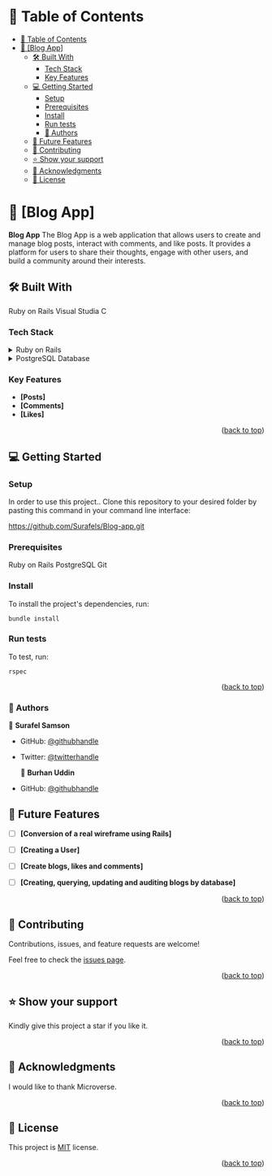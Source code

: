 <a name="readme-top"></a>

# 📗 Table of Contents

- [📗 Table of Contents](#-table-of-contents)
- [📖 \[Blog App\] ](#-blog-app-)
  - [🛠 Built With ](#-built-with-)
    - [Tech Stack ](#tech-stack-)
    - [Key Features ](#key-features-)
  - [💻 Getting Started ](#-getting-started-)
    - [Setup ](#setup-)
    - [Prerequisites ](#prerequisites-)
    - [Install ](#install-)
    - [Run tests ](#run-tests-)
    - [👥 Authors ](#-authors-)
  - [🔭 Future Features ](#-future-features-)
  - [🤝 Contributing ](#-contributing-)
  - [⭐️ Show your support ](#️-show-your-support-)
  - [🙏 Acknowledgments ](#-acknowledgments-)
  - [📝 License ](#-license-)

# 📖 [Blog App] <a name="about-project"></a>

**Blog App** The Blog App is a web application that allows users to create and manage blog posts, interact with comments, and like posts. It provides a platform for users to share their thoughts, engage with other users, and build a community around their interests.


## 🛠 Built With <a name="built-with"></a>
Ruby on Rails Visual Studia C

### Tech Stack <a name="tech-stack"></a>

<details>
  <summary>Ruby on Rails</summary>
</details>

<details>
  <summary>PostgreSQL Database</summary>
</details>



### Key Features <a name="key-features"></a>

- **[Posts]**
- **[Comments]**
- **[Likes]**

<p align="right">(<a href="#readme-top">back to top</a>)</p>

## 💻 Getting Started <a name="getting-started"></a>

### Setup <a name="setup"></a>

In order to use this project.. Clone this repository to your desired folder by pasting this command in your command line interface:

  https://github.com/Surafels/Blog-app.git

### Prerequisites <a name="prerequisites"></a>

  Ruby on Rails
  PostgreSQL
  Git

### Install <a name="install"></a>

To install the project's dependencies, run:

```
bundle install
```

### Run tests <a name="run tests"></a>

To test, run:

```
rspec
```

<p align="right">(<a href="#readme-top">back to top</a>)</p>

### 👥 Authors <a name="authors"></a>

  👤 **Surafel Samson**
- GitHub: [@githubhandle](https://github.com/Surafels)
- Twitter: [@twitterhandle](https://twitter.com/SurafelSamson2)

  
  👤 **Burhan Uddin**
- GitHub: [@githubhandle](https://github.com/bhobserver)
   


## 🔭 Future Features <a name="future-features"></a>

- [ ] **[Conversion of a real wireframe using Rails]**
- [ ] **[Creating a User]**
- [ ] **[Create blogs, likes and comments]**
- [ ] **[Creating, querying, updating and auditing blogs by database]**


<p align="right">(<a href="#readme-top">back to top</a>)</p>

## 🤝 Contributing <a name="contributing"></a>

Contributions, issues, and feature requests are welcome!

Feel free to check the [issues page](https://github.com/Surafels/Blog-app/issues).

<p align="right">(<a href="#readme-top">back to top</a>)</p>

## ⭐️ Show your support <a name="support"></a>

Kindly give this project a star if you like it.

<p align="right">(<a href="#readme-top">back to top</a>)</p>

## 🙏 Acknowledgments <a name="acknowledgements"></a>

I would like to thank Microverse.

<p align="right">(<a href="#readme-top">back to top</a>)</p>

## 📝 License <a name="license"></a>

This project is [MIT](/LICENSE) license.

<p align="right">(<a href="#readme-top">back to top</a>)</p>

